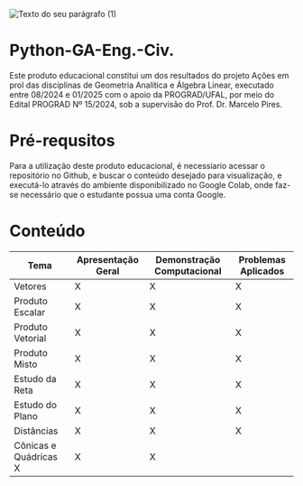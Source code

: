 
![Texto do seu parágrafo (1)](https://github.com/user-attachments/assets/f97d041f-8ae7-4384-9c5b-961e70b32985)



# Python-GA-Eng.-Civ.
Este produto educacional constitui um dos resultados do projeto Ações em prol das disciplinas de Geometria Analítica e Álgebra Linear, executado entre 08/2024 e 01/2025 com o apoio da PROGRAD/UFAL, por meio do Edital PROGRAD Nº 15/2024, sob a supervisão do Prof. Dr. Marcelo Pires.

# Pré-requsitos
Para a utilização deste produto educacional, é necessiario acessar o repositório no Github, e buscar o conteúdo desejado para visualização, e executá-lo através do ambiente disponibilizado no Google Colab, onde faz-se necessário que o estudante possua uma conta Google.

# Conteúdo

|Tema  | Apresentação Geral |Demonstração Computacional|Problemas Aplicados|
| ------------- | ------------- | ------------- | ------------- |
| Vetores | X | X | X |
| Produto Escalar | X | X | X |
| Produto Vetorial | X | X | X |
| Produto Misto | X | X | X |
| Estudo da Reta | X | X | X |
| Estudo do Plano | X | X | X |
| Distâncias | X | X | X |
| Cônicas e Quádricas  X | X | X |



